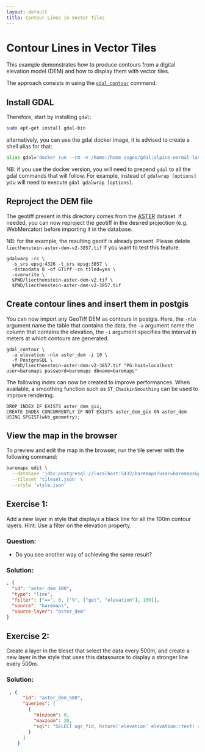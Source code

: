 ```yaml
---
layout: default
title: Contour Lines in Vector Tiles
---
```


# Contour Lines in Vector Tiles

This example demonstrates how to produce contours from a digital elevation model (DEM) and how to display them with vector tiles.

The approach consists in using the [`gdal_contour`](https://gdal.org/programs/gdal_contour.html) command.

## Install GDAL

Therefore, start by installing `gdal`:

```bash
sudo apt-get install gdal-bin
```

alternatively, you can use the gdal docker image, it is advised to create a shell alias for that:

```bash
alias gdal='docker run --rm -v /home:/home osgeo/gdal:alpine-normal-latest'
```

NB: if you use the docker version, you will need to prepend `gdal` to all the gdal commands that will follow.
For example, instead of `gdalwrap [options]` you will need to execute `gdal gdalwrap [options]`.

## Reproject the DEM file

The geotiff present in this directory comes from the [ASTER](https://asterweb.jpl.nasa.gov/gdem.asp) dataset.
If needed, you can now reproject the geotiff in the desired projection (e.g. WebMercator) before importing it in the database.

NB: for the example, the resulting geotif is already present. Please delete `liecthenstein-aster-dem-v2-3857.tif` if you want
to test this feature.

```
gdalwarp -rc \
  -s_srs epsg:4326 -t_srs epsg:3857 \
  -dstnodata 0 -of GTiff -co tiled=yes \
  -overwrite \
  $PWD/liecthenstein-aster-dem-v2.tif \
  $PWD/liecthenstein-aster-dem-v2-3857.tif
```

## Create contour lines and insert them in postgis

You can now import any GeoTiff DEM as contours in postgis.
Here, the `-nln` argument name the table that contains the data,
the `-a` argument name the column that contains the elevation,
the `-i` argument specifies the interval in meters at which contours are generated.

```
gdal_contour \
  -a elevation -nln aster_dem -i 10 \
  -f PostgreSQL \
  $PWD/liecthenstein-aster-dem-v2-3857.tif "PG:host=localhost user=baremaps password=baremaps dbname=baremaps"
```

The following index can now be created to improve performances.
When available, a smoothing function such as `ST_ChaikinSmoothing` can be used to improve rendering.

```postgresql
DROP INDEX IF EXISTS aster_dem_gix;
CREATE INDEX CONCURRENTLY IF NOT EXISTS aster_dem_gix ON aster_dem USING SPGIST(wkb_geometry);
```

## View the map in the browser

To preview and edit the map in the browser, run the tile server with the following command:

```bash
baremaps edit \
  --database 'jdbc:postgresql://localhost:5432/baremaps?user=baremaps&password=baremaps' \
  --tileset 'tileset.json' \
  --style 'style.json'
```

## Exercise 1:

Add a new layer in style that displays a black line for all the 100m contour layers. Hint: Use a filter on the elevation property.

### Question:

- Do you see another way of achieving the same result?

### Solution:

```json
, {
  "id": "aster_dem_100",
  "type": "line",
  "filter": ["==", 0, ["%", ["get", "elevation"], 100]],
  "source": "baremaps",
  "source-layer": "aster_dem"
}
```

## Exercise 2:

Create a layer in the tileset that select the data every 500m, and create a new layer in the style that uses this datasource to display
a stronger line every 500m.

### Solution:

```json
 , {
      "id": "aster_dem_500",
      "queries": [
        {
          "minzoom": 0,
          "maxzoom": 20,
          "sql": "SELECT ogc_fid, hstore('elevation' elevation::text) as tags, wkb_geometry FROM aster_dem WHERE MOD(elevation, 500) = 0"
        }
      ]
    }
```
